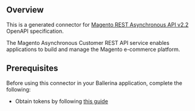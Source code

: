 ## Overview
This is a generated connector for [Magento REST Asynchronous API v2.2](https://devdocs.magento.com/redoc/2.3/async-admin-rest-api.html) OpenAPI specification.

The Magento Asynchronous Customer REST API service enables applications to build and manage the Magento e-commerce platform.

## Prerequisites
 
Before using this connector in your Ballerina application, complete the following:

* Obtain tokens by following [this guide](https://devdocs.magento.com/guides/v2.4/get-started/authentication/gs-authentication-token.html)
